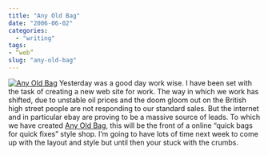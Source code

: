 ```yaml
---
title: "Any Old Bag"
date: "2006-06-02"
categories:
  - "writing"
tags:
- “web”
slug: "any-old-bag"
---
```


 [![Any Old Bag][image-1]][1]
Yesterday was a good day work wise. I have been set with the task of creating a new web site for work. The way in which we work has shifted, due to unstable oil prices and the doom gloom out on the British high street people are not responding to our standard sales. But the internet and in particular ebay are proving to be a massive source of leads. To which we have created [Any Old Bag][2], this will be the front of a online “quick bags for quick fixes” style shop. I’m going to have lots of time next week to come up with the layout and style but until then your stuck with the crumbs.

[1]:	https://www.flickr.com/photos/funkylarma/157940455/ "Any Old Bag"
[2]:	https://www.anyoldbag.com

[image-1]:	/images/157940455_e993055140_m.jpg